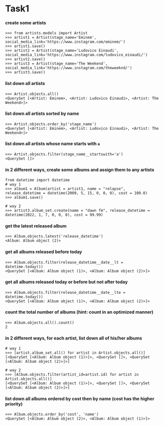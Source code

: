 # Task1
#### create some artists
    >>> from artists.models import Artist
    >>> artist1 = Artist(stage_name='Eminem', social_media_link='https://www.instagram.com/eminem/')
    >>> artist1.save()
    >>> artist2 = Artist(stage_name='Ludovico Einaudi', social_media_link='https://www.instagram.com/ludovico_einaudi/')
    >>> artist2.save()
    >>> artist3 = Artist(stage_name='The Weekend', social_media_link='https://www.instagram.com/theweeknd/')
    >>> artist3.save()
  
#### list down all artists
    >>> Artist.objects.all()
    <QuerySet [<Artist: Eminem>, <Artist: Ludovico Einaudi>, <Artist: The Weekend>]>

#### list down all artists sorted by name
    >>> Artist.objects.order_by('stage_name')
    <QuerySet [<Artist: Eminem>, <Artist: Ludovico Einaudi>, <Artist: The Weekend>]>

#### list down all artists whose name starts with  `a`
    >>> Artist.objects.filter(stage_name__startswith='a')
    <QuerySet []>

#### in 2 different ways, create some albums and assign them to any artists
    from datetime import datetime
    # way 1
	>>> album1 = Album(artist = artist1, name = "relapse", release_datetime = datetime(2009, 5, 15, 0, 0, 0), cost = 100.0)
    >>> album1.save()

	# way 2
    >>> artist3.album_set.create(name = "dawn fm", release_datetime = datetime(2022, 1, 7, 0, 0, 0), cost = 99.99)

#### get the latest released album
	>>> Album.objects.latest('release_datetime')
    <Album: Album object (2)>

#### get all albums released before today
    >>> Album.objects.filter(release_datetime__date__lt = datetime.today())
    <QuerySet [<Album: Album object (1)>, <Album: Album object (2)>]>

#### get all albums released today or before but not after today
    >>> Album.objects.filter(release_datetime__date__lte = datetime.today())
    <QuerySet [<Album: Album object (1)>, <Album: Album object (2)>]>

#### count the total number of albums (hint: count in an optimized manner)
    >>> Album.objects.all().count()
    2

#### in 2 different ways, for each artist, list down all of his/her albums
    # way 1
    >>> [artist.album_set.all() for artist in Artist.objects.all()]
    [<QuerySet [<Album: Album object (1)>]>, <QuerySet []>, <QuerySet [<Album: Album object (2)>]>]

    # way 2
    >>> [Album.objects.filter(artist_id=artist.id) for artist in Artist.objects.all()]
    [<QuerySet [<Album: Album object (1)>]>, <QuerySet []>, <QuerySet [<Album: Album object (2)>]>]

#### list down all albums ordered by cost then by name (cost has the higher priority)
    >>> Album.objects.order_by('cost', 'name')
    <QuerySet [<Album: Album object (2)>, <Album: Album object (1)>]>
